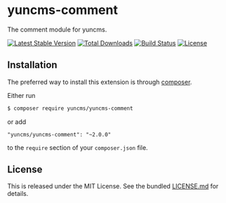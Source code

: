 # yuncms-comment

The comment module for yuncms.

[![Latest Stable Version](https://poser.pugx.org/yuncms/yuncms-comment/v/stable.png)](https://packagist.org/packages/yuncms/yuncms-comment)
[![Total Downloads](https://poser.pugx.org/yuncms/yuncms-comment/downloads.png)](https://packagist.org/packages/yuncms/yuncms-comment)
[![Build Status](https://img.shields.io/travis/yiisoft/yuncms-comment.svg)](http://travis-ci.org/yuncms/yuncms-comment)
[![License](https://poser.pugx.org/yuncms/yuncms-comment/license.svg)](https://packagist.org/packages/yuncms/yuncms-comment)

## Installation

The preferred way to install this extension is through [composer](http://getcomposer.org/download/).

Either run

```bash
$ composer require yuncms/yuncms-comment
```

or add

```
"yuncms/yuncms-comment": "~2.0.0"
```

to the `require` section of your `composer.json` file.


## License

This is released under the MIT License. See the bundled [LICENSE.md](LICENSE.md)
for details.